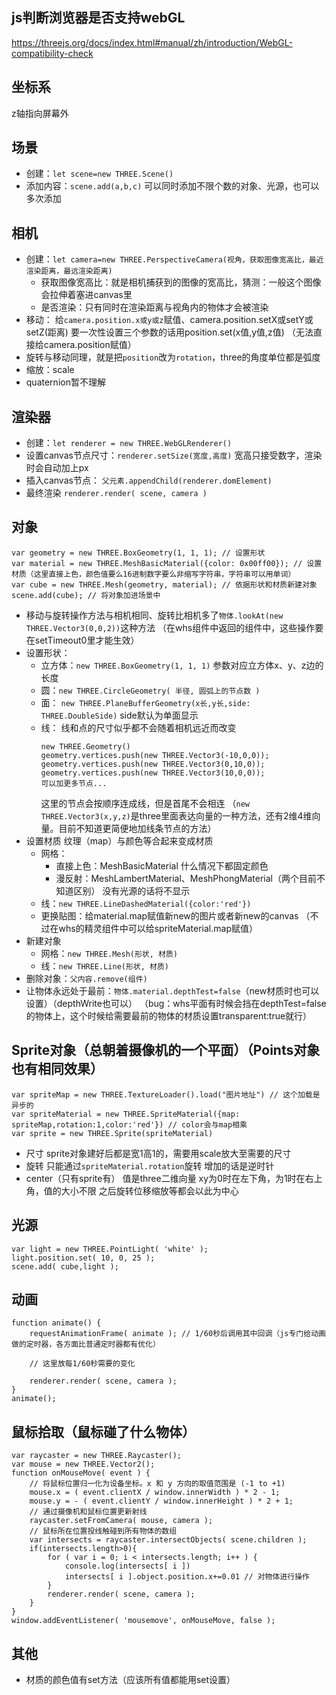 ## js判断浏览器是否支持webGL
https://threejs.org/docs/index.html#manual/zh/introduction/WebGL-compatibility-check


## 坐标系
z轴指向屏幕外


## 场景
- 创建：`let scene=new THREE.Scene()`
- 添加内容：`scene.add(a,b,c)`
  可以同时添加不限个数的对象、光源，也可以多次添加


## 相机
- 创建：`let camera=new THREE.PerspectiveCamera(视角，获取图像宽高比，最近渲染距离，最远渲染距离)`
  - 获取图像宽高比：就是相机捕获到的图像的宽高比，猜测：一般这个图像会拉伸着塞进canvas里
  - 是否渲染：只有同时在渲染距离与视角内的物体才会被渲染
- 移动：
  给`camera.position.x或y或z`赋值、camera.position.setX或setY或setZ(距离)
  要一次性设置三个参数的话用position.set(x值,y值,z值)
  （无法直接给camera.position赋值）
- 旋转与移动同理，就是把`position`改为`rotation`，three的角度单位都是弧度
- 缩放：scale
- quaternion暂不理解


## 渲染器
- 创建：`let renderer = new THREE.WebGLRenderer()`
- 设置canvas节点尺寸：`renderer.setSize(宽度,高度)`
  宽高只接受数字，渲染时会自动加上px
- 插入canvas节点：
  `父元素.appendChild(renderer.domElement)`
- 最终渲染
  `renderer.render( scene, camera )`


## 对象
``` // 例子为立方体
var geometry = new THREE.BoxGeometry(1, 1, 1); // 设置形状
var material = new THREE.MeshBasicMaterial({color: 0x00ff00}); // 设置材质（这里直接上色，颜色值要么16进制数字要么非缩写字符串，字符串可以用单词）
var cube = new THREE.Mesh(geometry, material); // 依据形状和材质新建对象
scene.add(cube); // 将对象加进场景中
```
- 移动与旋转操作方法与相机相同、旋转比相机多了`物体.lookAt(new THREE.Vector3(0,0,2))`这种方法
  （在whs组件中返回的组件中，这些操作要在setTimeout0里才能生效）
- 设置形状：
  - 立方体：`new THREE.BoxGeometry(1, 1, 1)` 参数对应立方体x、y、z边的长度
  - 圆：`new THREE.CircleGeometry( 半径, 圆弧上的节点数 )`
  - 面：
    `new THREE.PlaneBufferGeometry(x长,y长,side: THREE.DoubleSide)`
    side默认为单面显示
  - 线：
    线和点的尺寸似乎都不会随着相机远近而改变
    ```
    new THREE.Geometry()
    geometry.vertices.push(new THREE.Vector3(-10,0,0));
    geometry.vertices.push(new THREE.Vector3(0,10,0));
    geometry.vertices.push(new THREE.Vector3(10,0,0));
    可以加更多节点...
    ```
    这里的节点会按顺序连成线，但是首尾不会相连
    （`new THREE.Vector3(x,y,z)`是three里面表达向量的一种方法，还有2维4维向量。目前不知道更简便地加线条节点的方法）
- 设置材质
  纹理（map）与颜色等合起来变成材质
  - 网格：
    - 直接上色：MeshBasicMaterial
      什么情况下都固定颜色
    - 漫反射：MeshLambertMaterial、MeshPhongMaterial（两个目前不知道区别）
      没有光源的话将不显示
  - 线：`new THREE.LineDashedMaterial({color:'red'})`
  - 更换贴图：给material.map赋值新new的图片或者新new的canvas
    （不过在whs的精灵组件中可以给spriteMaterial.map赋值）
- 新建对象
  - 网格：`new THREE.Mesh(形状, 材质)`
  - 线：`new THREE.Line(形状, 材质)`
- 删除对象：`父内容.remove(组件)`
- 让物体永远处于最前：`物体.material.depthTest=false`（new材质时也可以设置）（depthWrite也可以）
  （bug：whs平面有时候会挡在depthTest=false的物体上，这个时候给需要最前的物体的材质设置transparent:true就行）


## Sprite对象（总朝着摄像机的一个平面）（Points对象也有相同效果）
```
var spriteMap = new THREE.TextureLoader().load("图片地址") // 这个加载是异步的
var spriteMaterial = new THREE.SpriteMaterial({map: spriteMap,rotation:1,color:'red'}) // color会与map相乘
var sprite = new THREE.Sprite(spriteMaterial)
```
- 尺寸
  sprite对象建好后都是宽1高1的，需要用scale放大至需要的尺寸
- 旋转
  只能通过`spriteMaterial.rotation`旋转
  增加的话是逆时针
- center（只有sprite有）
  值是three二维向量
  xy为0时在左下角，为1时在右上角，值的大小不限
  之后旋转位移缩放等都会以此为中心


## 光源
```
var light = new THREE.PointLight( 'white' );
light.position.set( 10, 0, 25 );
scene.add( cube,light );
```


## 动画
```
function animate() {
    requestAnimationFrame( animate ); // 1/60秒后调用其中回调（js专门给动画做的定时器，各方面比普通定时器都有优化）

    // 这里放每1/60秒需要的变化

    renderer.render( scene, camera );
}
animate();
```


## 鼠标拾取（鼠标碰了什么物体）
```
var raycaster = new THREE.Raycaster();
var mouse = new THREE.Vector2();
function onMouseMove( event ) {
    // 将鼠标位置归一化为设备坐标。x 和 y 方向的取值范围是 (-1 to +1)
    mouse.x = ( event.clientX / window.innerWidth ) * 2 - 1;
    mouse.y = - ( event.clientY / window.innerHeight ) * 2 + 1;
    // 通过摄像机和鼠标位置更新射线
    raycaster.setFromCamera( mouse, camera );
    // 鼠标所在位置投线触碰到所有物体的数组
    var intersects = raycaster.intersectObjects( scene.children );
    if(intersects.length>0){
        for ( var i = 0; i < intersects.length; i++ ) {
            console.log(intersects[ i ])
            intersects[ i ].object.position.x+=0.01 // 对物体进行操作
        }
        renderer.render( scene, camera );
    }
}
window.addEventListener( 'mousemove', onMouseMove, false );
```


## 其他
- 材质的颜色值有set方法（应该所有值都能用set设置）
